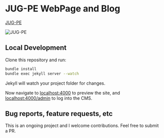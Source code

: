# JUG-PE WebPage and Blog
[JUG-PE](www.jugpe.com.br)

![JUG-PE](https://raw.githubusercontent.com/jugpe/jugpe.github.io/master/logo.png)


## Local Development

Clone this repository and run:

```bash
bundle install
bundle exec jekyll server --watch
```
Jekyll will watch your project folder for changes.

Now navigate to [localhost:4000](http://localhost:4000/) to preview the site, and
[localhost:4000/admin](http://localhost:4000/admin) to log into the CMS.

## Bug reports, feature requests, etc

This is an ongoing project and I welcome contributions. Feel free to submit a PR.

